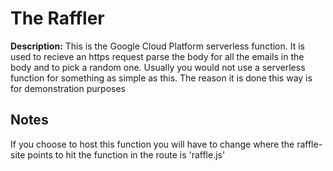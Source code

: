 # The Raffler

**Description:** This is the Google Cloud Platform serverless function. It is used to recieve an https request parse the body for all the emails in the body and to pick a random one. Usually you would not use a serverless function for something as simple as this. The reason it is done this way is for demonstration purposes

## Notes

If you choose to host this function you will have to change where the raffle-site points to hit the function in the route is 'raffle.js'
